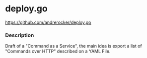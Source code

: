 deploy.go
=========

https://github.com/andrerocker/deploy.go

### Description

Draft of a "Command as a Service", the main idea is export a list of "Commands over HTTP" described on a YAML File.
